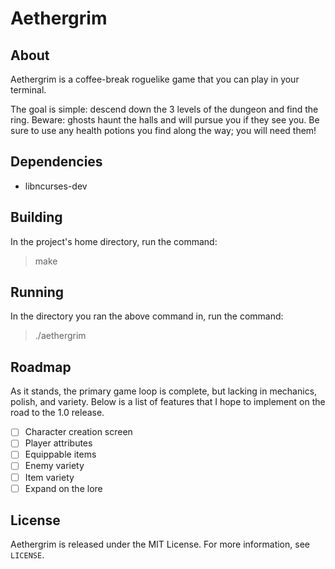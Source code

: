 # Aethergrim

## About
Aethergrim is a coffee-break roguelike game that you can play in your terminal.

The goal is simple: descend down the 3 levels of the dungeon and find the ring.
Beware: ghosts haunt the halls and will pursue you if they see you.
Be sure to use any health potions you find along the way; you will need them!

## Dependencies
- libncurses-dev

## Building
In the project's home directory, run the command:
> make

## Running
In the directory you ran the above command in, run the command:
> ./aethergrim

## Roadmap
As it stands, the primary game loop is complete, but lacking in mechanics, polish, and variety.
Below is a list of features that I hope to implement on the road to the 1.0 release.

- [ ] Character creation screen
- [ ] Player attributes
- [ ] Equippable items
- [ ] Enemy variety
- [ ] Item variety
- [ ] Expand on the lore

## License
Aethergrim is released under the MIT License. For more information, see `LICENSE`.
